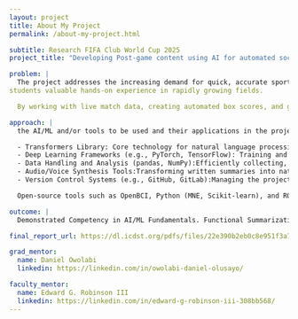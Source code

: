 ```yaml
---
layout: project
title: About My Project
permalink: /about-my-project.html

subtitle: Research FIFA Club World Cup 2025
project_title: "Developing Post-game content using AI for automated soccer box scores and video news reportsg"

problem: |
  The project addresses the increasing demand for quick, accurate sports highlights while offering
students valuable hands-on experience in rapidly growing fields.

  By working with live match data, creating automated box scores, and generating one-minute video news segments, students will gain practical skills in machine learning, natural language processing, and audio synthesis.

approach: |
  the AI/ML and/or tools to be used and their applications in the project.

  - Transformers Library: Core technology for natural language processing (NLP), including text summarization and text-to-speech tasks.
  - Deep Learning Frameworks (e.g., PyTorch, TensorFlow): Training and deploying custom machine learning models for text analysis and audio generation.
  - Data Handling and Analysis (pandas, NumPy):Efficiently collecting, cleaning, and manipulating real-time match data to provide accurate input for downstream ML tasks.
  - Audio/Voice Synthesis Tools:Transforming written summaries into natural-sounding voice-overs using deep learning-based text-to-speech systems.
  - Version Control Systems (e.g., GitHub, GitLab):Managing the project’s collaborative development, code reviews, and iterative improvements.

  Open-source tools such as OpenBCI, Python (MNE, Scikit-learn), and ROS (Robot Operating System) will be used to prototype the system.

outcome: |
  Demonstrated Competency in AI/ML Fundamentals. Functional Summarization and Text-to-Speech Pipeline. Strong Collaboration and Communication Skills. Comprehensive Final Presentation and Documentation Final project report detailing technical approaches, challenges, and lessons learned

final_report_url: https://dl.icdst.org/pdfs/files/22e390b2eb0c8e951f3a742fda5b2d1d.pdf

grad_mentor:
  name: Daniel Owolabi
  linkedin: https://linkedin.com/in/owolabi-daniel-olusayo/

faculty_mentor:
  name: Edward G. Robinson III 
  linkedin: https://linkedin.com/in/edward-g-robinson-iii-308bb568/
---
```

